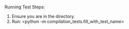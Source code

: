 Running Test Steps:

1. Ensure you are in the <software/> directory.
2. Run: <python -m compilation_tests.fill_with_test_name> 

